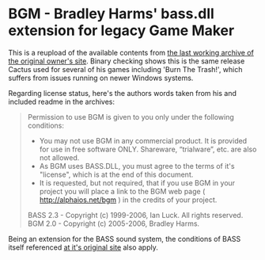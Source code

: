 # BGM - Bradley Harms' bass.dll extension for legacy Game Maker
This is a reupload of the available contents from [the last working archive of the original owner's site](https://web.archive.org/web/20100506143504/http://www.Alphaios.net/bgm). 
Binary checking shows this is the same release Cactus used for several of his games including 'Burn The Trash!', which suffers from issues running on newer Windows systems.

Regarding license status, here's the authors words taken from his and included readme in the archives:
> Permission to use BGM is given to you only under the following conditions:
> * You may not use BGM in any commercial product. It is provided for use in free software ONLY. Shareware, “trialware”, etc. are also not allowed.
> * As BGM uses BASS.DLL, you must agree to the terms of it's "license", which is at the end of this document.
> * It is requested, but not required, that if you use BGM in your project you will place a link to the BGM web page ( http://alphaios.net/bgm ) in the credits of your project.
>
> BASS 2.3 - Copyright (c) 1999-2006, Ian Luck. All rights reserved.
> BGM 2.0 - Copyright (c) 2005-2006, Bradley Harms.

Being an extension for the BASS sound system, the conditions of BASS itself referenced [at it's original site](https://www.un4seen.com/) also apply.
